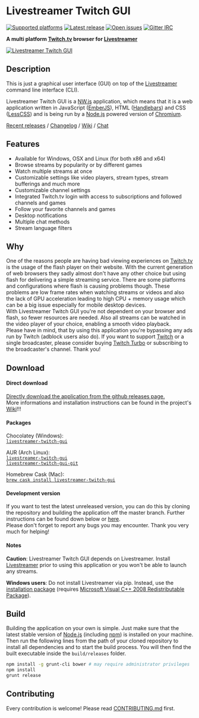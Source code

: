 Livestreamer Twitch GUI
===
[![Supported platforms][badge-platforms]][Releases] [![Latest release][badge-release]][Releases] [![Open issues][badge-issues]][Issues] [![Gitter IRC][badge-gitter]][Gitter]

**A multi platform [Twitch.tv][Twitch] browser for [Livestreamer][Livestreamer]**

[![Livestreamer Twitch GUI][Preview]][Releases]


## Description

This is just a graphical user interface (GUI) on top of the [Livestreamer][Livestreamer] command line interface (CLI).  

Livestreamer Twitch GUI is a [NW.js][NW.js] application, which means that it is a web application written in JavaScript ([EmberJS][EmberJS]), HTML ([Handlebars][Handlebars]) and CSS ([LessCSS][LessCSS]) and is being run by a [Node.js][Node.js] powered version of [Chromium][Chromium].

[Recent releases][Releases] / [Changelog][Changelog] / [Wiki][Wiki] / [Chat][Gitter]


## Features

* Available for Windows, OSX and Linux (for both x86 and x64)
* Browse streams by popularity or by different games
* Watch multiple streams at once
* Customizable settings like video players, stream types, stream bufferings and much more
* Customizable channel settings
* Integrated Twitch.tv login with access to subscriptions and followed channels and games
* Follow your favorite channels and games
* Desktop notifications
* Multiple chat methods
* Stream language filters


## Why

One of the reasons people are having bad viewing experiences on [Twitch.tv][Twitch] is the usage of the flash player on their website. With the current generation of web browsers they sadly almost don't have any other choice but using flash for delivering a simple streaming service. There are some platforms and configurations where flash is causing problems though. These problems are low frame rates when watching streams or videos and also the lack of GPU acceleration leading to high CPU + memory usage which can be a big issue especially for mobile desktop devices.  
With Livestreamer Twitch GUI you're not dependent on your browser and flash, so fewer resources are needed. Also all streams can be watched in the video player of your choice, enabling a smooth video playback.  
Please have in mind, that by using this application you're bypassing any ads run by Twitch (adblock users also do). If you want to support [Twitch][Twitch] or a single broadcaster, please consider buying [Twitch Turbo][TwitchTurbo] or subscribing to the broadcaster's channel. Thank you!


## Download

#### Direct download

[Directly download the application from the github releases page.][Releases]  
More informations and installation instructions can be found in the project's [Wiki][Wiki]!!!

#### Packages

Chocolatey (Windows):  
[`livestreamer-twitch-gui`][Package-Chocolatey]

AUR (Arch Linux):  
[`livestreamer-twitch-gui`][Package-AUR]  
[`livestreamer-twitch-gui-git`][Package-AUR-git]

Homebrew Cask (Mac):   
[`brew cask install livestreamer-twitch-gui`][Package-Homebrew-cask]


#### Development version

If you want to test the latest unreleased version, you can do this by cloning the repository and building the application off the master branch. Further instructions can be found down below or [here][Contributing].  
Please don't forget to report any bugs you may encounter. Thank you very much for helping!

#### Notes

**Caution**: Livestreamer Twitch GUI depends on Livestreamer. Install [Livestreamer][Livestreamer] prior to using this application or you won't be able to launch any streams.

**Windows users**: Do not install Livestreamer via pip. Instead, use the [installation package][Installation package] (requires [Microsoft Visual C++ 2008 Redistributable Package][Microsoft Visual C++ 2008 Redistributable Package]).


## Build

Building the application on your own is simple. Just make sure that the latest stable version of [Node.js][Node.js] (including [npm][npm]) is installed on your machine.  
Then run the following lines from the path of your cloned repository to install all dependencies and to start the build process. You will then find the built executable inside the `build/releases` folder.

```bash
npm install -g grunt-cli bower # may require administrator privileges
npm install
grunt release
```


## Contributing

Every contribution is welcome! Please read [CONTRIBUTING.md][Contributing] first.



  [Preview]: https://cloud.githubusercontent.com/assets/467294/9153558/c14cdfa2-3e5e-11e5-87b3-982188dc5d3c.png "Preview image"
  [Releases]: https://github.com/bastimeyer/livestreamer-twitch-gui/releases "Livestreamer Twitch GUI Releases"
  [Issues]: https://github.com/bastimeyer/livestreamer-twitch-gui/issues "Livestreamer Twitch GUI Issues"
  [Wiki]: https://github.com/bastimeyer/livestreamer-twitch-gui/wiki "Livestreamer Twitch GUI Wiki"
  [Gitter]: https://gitter.im/bastimeyer/livestreamer-twitch-gui "Gitter IRC"
  [Contributing]: https://github.com/bastimeyer/livestreamer-twitch-gui/blob/master/CONTRIBUTING.md
  [Changelog]: https://github.com/bastimeyer/livestreamer-twitch-gui/blob/master/CHANGELOG.md
  [Livestreamer]: https://github.com/chrippa/livestreamer "Livestreamer"
  [Twitch]: http://twitch.tv "Twitch.tv"
  [TwitchTurbo]: http://twitch.tv/products/turbo "Twitch Turbo"
  [NW.js]: https://github.com/nwjs/nw.js "NW.js"
  [EmberJS]: http://emberjs.com/ "EmberJS"
  [Handlebars]: http://handlebarsjs.com/ "Handlebars.js"
  [LessCSS]: http://lesscss.org/ "LessCSS"
  [Chromium]: https://www.chromium.org/ "Chromium"
  [Microsoft Visual C++ 2008 Redistributable Package]: http://www.microsoft.com/en-us/download/details.aspx?id=29 "Microsoft Visual C++ 2008 Redistributable Package"
  [Installation package]: http://docs.livestreamer.io/install.html#windows-binaries "Livestreamer installation package"
  [Node.js]: https://nodejs.org "Node.js"
  [npm]: https://npmjs.org "Node Packaged Modules"
  [badge-platforms]: https://img.shields.io/badge/platform-win%20%7C%20osx%20%7C%20linux-green.svg?style=flat-square "Supported platforms"
  [badge-release]: https://img.shields.io/github/release/bastimeyer/livestreamer-twitch-gui.svg?style=flat-square "Latest release"
  [badge-issues]: https://img.shields.io/github/issues/bastimeyer/livestreamer-twitch-gui.svg?style=flat-square "Open issues"
  [badge-gitter]: https://img.shields.io/gitter/room/bastimeyer/livestreamer-twitch-gui.svg?style=flat-square "Gitter IRC"
  [Package-Chocolatey]: https://chocolatey.org/packages/livestreamer-twitch-gui "Chocolatey package"
  [Package-AUR]: https://aur.archlinux.org/packages/livestreamer-twitch-gui "AUR stable package"
  [Package-AUR-git]: https://aur.archlinux.org/packages/livestreamer-twitch-gui-git "AUR git package"
  [Package-Homebrew-cask]: https://caskroom.github.io/ "Homebrew Cask"
